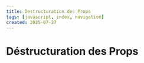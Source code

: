 ```yaml
---
title: Destructuration des Props
tags: [javascript, index, navigation]
created: 2025-07-27
---  
```


# Déstructuration des Props

